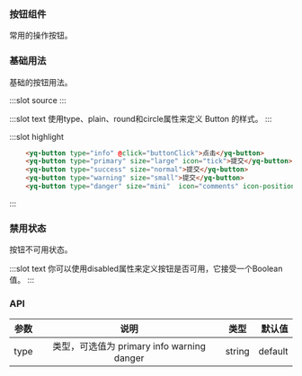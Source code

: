 ### 按钮组件
常用的操作按钮。

### 基础用法
基础的按钮用法。

<demo-block>
:::slot source
<button-test1></button-test1>
:::

:::slot text
使用type、plain、round和circle属性来定义 Button 的样式。
:::

:::slot highlight
```html
	<yq-button type="info" @click="buttonClick">点击</yq-button>
	<yq-button type="primary" size="large" icon="tick">提交</yq-button>
	<yq-button type="success" size="normal">提交</yq-button>
	<yq-button type="warning" size="small">提交</yq-button>
	<yq-button type="danger" size="mini"  icon="comments" icon-position="right">提交</yq-button>
```
:::
</demo-block>

### 禁用状态
按钮不可用状态。

<demo-block>
:::slot text
你可以使用disabled属性来定义按钮是否可用，它接受一个Boolean值。
:::
</demo-block>

### API

参数 | 说明 | 类型 | 默认值
---|:--:|:--:|---:
type|类型，可选值为 primary info warning danger|string|default